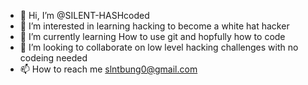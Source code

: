 - 👋 Hi, I’m @SILENT-HASHcoded
- 👀 I’m interested in learning hacking to become a white hat hacker
- 🌱 I’m currently learning How to use git and hopfully how to code
- 💞️ I’m looking to collaborate on low level hacking challenges with no codeing needed
- 📫 How to reach me slntbung0@gmail.com

<!---
SILENT-HASHcoded/SILENT-HASHcoded is a ✨ special ✨ repository because its `README.md` (this file) appears on your GitHub profile.
You can click the Preview link to take a look at your changes.
--->
